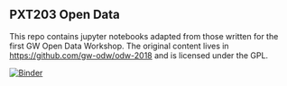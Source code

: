 ## PXT203 Open Data

This repo contains jupyter notebooks adapted from those written for the first GW Open Data Workshop.
The original content lives in https://github.com/gw-odw/odw-2018 and is licensed under the GPL.

[![Binder](https://mybinder.org/badge_logo.svg)](https://mybinder.org/v2/gh/duncanmmacleod/pxt203-open-data/master)

